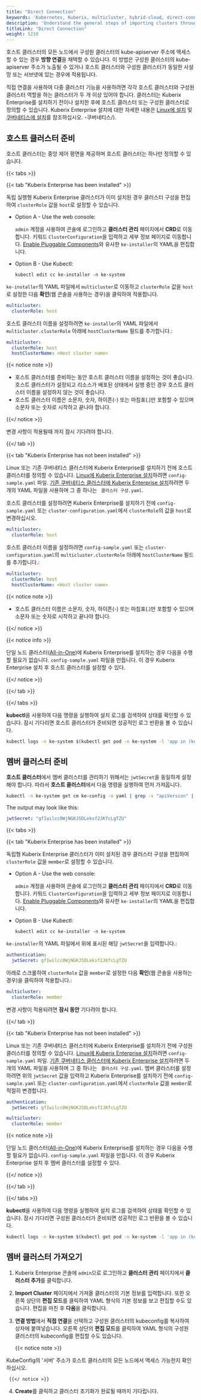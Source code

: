 ```yaml
---
title: "Direct Connection"
keywords: 'Kubernetes, Kuberix, multicluster, hybrid-cloud, direct-connection'
description: 'Understand the general steps of importing clusters through direct connection.'
titleLink: "Direct Connection"
weight: 5210
---
```


호스트 클러스터의 모든 노드에서 구성원 클러스터의 kube-apiserver 주소에 액세스할 수 있는 경우 **방향 연결**을 채택할 수 있습니다. 이 방법은 구성원 클러스터의 kube-apiserver 주소가 노출될 수 있거나 호스트 클러스터와 구성원 클러스터가 동일한 사설망 또는 서브넷에 있는 경우에 적용됩니다.

직접 연결을 사용하여 다중 클러스터 기능을 사용하려면 각각 호스트 클러스터와 구성원 클러스터 역할을 하는 클러스터가 두 개 이상 있어야 합니다. 클러스터는 Kuberix Enterprise를 설치하기 전이나 설치한 후에 호스트 클러스터 또는 구성원 클러스터로 정의할 수 있습니다. Kuberix Enterprise 설치에 대한 자세한 내용은 [Linux에 설치](../../../installing-on-linux/) 및 [쿠버네티스에 설치](../../../installing-on)를 참조하십시오. -쿠버네티스/).

## 호스트 클러스터 준비

호스트 클러스터는 중앙 제어 평면을 제공하며 호스트 클러스터는 하나만 정의할 수 있습니다.

{{< tabs >}}

{{< tab "Kuberix Enterprise has been installed" >}}

독립 실행형 Kuberix Enterprise 클러스터가 이미 설치된 경우 클러스터 구성을 편집하여 `clusterRole` 값을 `host`로 설정할 수 있습니다.

- Option A - Use the web console:

  `admin` 계정을 사용하여 콘솔에 로그인하고 **클러스터 관리** 페이지에서 **CRD**로 이동합니다. 키워드 `ClusterConfiguration`을 입력하고 세부 정보 페이지로 이동합니다. [Enable Pluggable Components](../../../pluggable-components/)와 유사한 `ke-installer`의 YAML을 편집합니다.

- Option B - Use Kubectl:

  ```shell
  kubectl edit cc ke-installer -n ke-system
  ```

`ke-installer`의 YAML 파일에서 `multicluster`로 이동하고 `clusterRole` 값을 `host`로 설정한 다음 **확인**(웹 콘솔을 사용하는 경우)을 클릭하여 적용합니다.

```yaml
multicluster:
  clusterRole: host
```

호스트 클러스터 이름을 설정하려면 `ke-installer`의 YAML 파일에서 `multicluster.clusterRole` 아래에 `hostClusterName` 필드를 추가합니다.:

```yaml
multicluster:
  clusterRole: host
  hostClusterName: <Host cluster name>
```

{{< notice note >}}

- 호스트 클러스터를 준비하는 동안 호스트 클러스터 이름을 설정하는 것이 좋습니다. 호스트 클러스터가 설정되고 리소스가 배포된 상태에서 실행 중인 경우 호스트 클러스터 이름을 설정하지 않는 것이 좋습니다.
- 호스트 클러스터 이름은 소문자, 숫자, 하이픈(-) 또는 마침표(.)만 포함할 수 있으며 소문자 또는 숫자로 시작하고 끝나야 합니다.

{{</ notice >}}

변경 사항이 적용될때 까지 잠시 기다려야 합니다.

{{</ tab >}}

{{< tab "Kuberix Enterprise has not been installed" >}}

Linux 또는 기존 쿠버네티스 클러스터에 Kuberix Enterprise를 설치하기 전에 호스트 클러스터를 정의할 수 있습니다. [Linux에 Kuberix Enterprise 설치](../../../installing-on-linux/introduction/multioverview/#1-create-an-example-configuration-file)하려면 `config- sample.yaml` 파일. [기존 쿠버네티스 클러스터에 Kuberix Enterprise 설치](../../../installing-on-kubernetes/introduction/overview/#deploy-kubesphere)하려면 두 개의 YAML 파일을 사용하며 그 중 하나는 ` 클러스터 구성.yaml`.

호스트 클러스터를 설정하려면 Kuberix Enterprise를 설치하기 전에 `config-sample.yaml` 또는 `cluster-configuration.yaml`에서 `clusterRole`의 값을 `host`로 변경하십시오.

```yaml
multicluster:
  clusterRole: host
```

호스트 클러스터 이름을 설정하려면 `config-sample.yaml` 또는 `cluster-configuration.yaml`의 `multicluster.clusterRole` 아래에 `hostClusterName` 필드를 추가합니다.:

```yaml
multicluster:
  clusterRole: host
  hostClusterName: <Host cluster name>
```

{{< notice note >}}

- 호스트 클러스터 이름은 소문자, 숫자, 하이픈(-) 또는 마침표(.)만 포함할 수 있으며 소문자 또는 숫자로 시작하고 끝나야 합니다.

{{</ notice >}}

{{< notice info >}}

단일 노드 클러스터([All-in-One](../../../quick-start/all-in-one-on-linux/))에 Kuberix Enterprise를 설치하는 경우 다음을 수행할 필요가 없습니다. `config-sample.yaml` 파일을 만듭니다. 이 경우 Kuberix Enterprise 설치 후 호스트 클러스터를 설정할 수 있다.

{{</ notice >}} 

{{</ tab >}}

{{</ tabs >}}

**kubectl**을 사용하여 다음 명령을 실행하여 설치 로그를 검색하여 상태를 확인할 수 있습니다. 잠시 기다리면 호스트 클러스터가 준비되면 성공적인 로그 반환을 볼 수 있습니다.

```bash
kubectl logs -n ke-system $(kubectl get pod -n ke-system -l 'app in (ke-install, ke-installer)' -o jsonpath='{.items[0].metadata.name}') -f
```

## 멤버 클러스터 준비

**호스트 클러스터**에서 멤버 클러스터를 관리하기 위해서는 `jwtSecret`을 동일하게 설정해야 합니다. 따라서 **호스트 클러스터**에서 다음 명령을 실행하여 먼저 가져옵니다.

```bash
kubectl -n ke-system get cm ke-config -o yaml | grep -v "apiVersion" | grep jwtSecret
```

The output may look like this:

```yaml
jwtSecret: "gfIwilcc0WjNGKJ5DLeksf2JKfcLgTZU"
```

{{< tabs >}}

{{< tab "Kuberix Enterprise has been installed" >}}

독립형 Kuberix Enterprise 클러스터가 이미 설치된 경우 클러스터 구성을 편집하여 `clusterRole` 값을 `member`로 설정할 수 있습니다.

- Option A - Use the web console:

  `admin` 계정을 사용하여 콘솔에 로그인하고 **클러스터 관리** 페이지에서 **CRD**로 이동합니다. 키워드 `ClusterConfiguration`을 입력하고 세부 정보 페이지로 이동합니다. [Enable Pluggable Components](../../../pluggable-components/)와 유사한 `ke-installer`의 YAML을 편집합니다.

- Option B - Use Kubectl:

  ```shell
  kubectl edit cc ke-installer -n ke-system
  ```

`ke-installer`의 YAML 파일에서 위에 표시된 해당 `jwtSecret`을 입력합니다.:

```yaml
authentication:
  jwtSecret: gfIwilcc0WjNGKJ5DLeksf2JKfcLgTZU
```

아래로 스크롤하여 `clusterRole` 값을 `member`로 설정한 다음 **확인**(웹 콘솔을 사용하는 경우)을 클릭하여 적용합니다.:

```yaml
multicluster:
  clusterRole: member
```

변경 사항이 적용되려면 **잠시 동안** 기다려야 합니다.

{{</ tab >}}

{{< tab "Kuberix Enterprise has not been installed" >}}

Linux 또는 기존 쿠버네티스 클러스터에 Kuberix Enterprise를 설치하기 전에 구성원 클러스터를 정의할 수 있습니다. [Linux에 Kuberix Enterprise 설치](../../../installing-on-linux/introduction/multioverview/#1-create-an-example-configuration-file)하려면 `config- sample.yaml` 파일. [기존 쿠버네티스 클러스터에 Kuberix Enterprise 설치](../../../installing-on-kubernetes/introduction/overview/#deploy-kubesphere)하려면 두 개의 YAML 파일을 사용하며 그 중 하나는 ` 클러스터 구성.yaml`. 멤버 클러스터를 설정하려면 위의 `jwtSecret` 값을 입력하고 Kuberix Enterprise를 설치하기 전에 `config-sample.yaml` 또는 `cluster-configuration.yaml`에서 `clusterRole` 값을 `member`로 적절히 변경합니다.

```yaml
authentication:
  jwtSecret: gfIwilcc0WjNGKJ5DLeksf2JKfcLgTZU
```

```yaml
multicluster:
  clusterRole: member
```

{{< notice note >}}

단일 노드 클러스터([All-in-One](../../../quick-start/all-in-one-on-linux/))에 Kuberix Enterprise를 설치하는 경우 다음을 수행할 필요가 없습니다. `config-sample.yaml` 파일을 만듭니다. 이 경우 Kuberix Enterprise 설치 후 멤버 클러스터를 설정할 수 있다.

{{</ notice >}} 

{{</ tab >}}

{{</ tabs >}}

**kubectl**을 사용하여 다음 명령을 실행하여 설치 로그를 검색하여 상태를 확인할 수 있습니다. 잠시 기다리면 구성원 클러스터가 준비되면 성공적인 로그 반환을 볼 수 있습니다.

```bash
kubectl logs -n ke-system $(kubectl get pod -n ke-system -l 'app in (ke-install, ke-installer)' -o jsonpath='{.items[0].metadata.name}') -f
```

## 멤버 클러스터 가져오기

1. Kuberix Enterprise 콘솔에 `admin`으로 로그인하고 **클러스터 관리** 페이지에서 **클러스터 추가**를 클릭합니다.

2. **Import Cluster** 페이지에서 가져올 클러스터의 기본 정보를 입력합니다. 또한 오른쪽 상단의 **편집 모드**를 클릭하여 YAML 형식의 기본 정보를 보고 편집할 수도 있습니다. 편집을 마친 후 **다음**을 클릭합니다.

3. **연결 방법**에서 **직접 연결**을 선택하고 구성원 클러스터의 kubeconfig를 복사하여 상자에 붙여넣습니다. 오른쪽 상단의 **편집 모드**를 클릭하여 YAML 형식의 구성원 클러스터의 kubeconfig를 편집할 수도 있습니다.

     {{< notice note >}}

KubeConfig의 '서버' 주소가 호스트 클러스터의 모든 노드에서 액세스 가능한지 확인하십시오.

     {{</ notice >}}

4. **Create**를 클릭하고 클러스터 초기화가 완료될 때까지 기다립니다.
